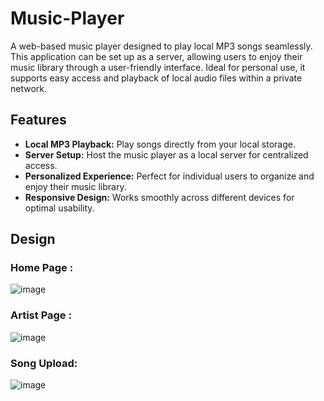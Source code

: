 # Music-Player  
A web-based music player designed to play local MP3 songs seamlessly. This application can be set up as a server, allowing users to enjoy their music library through a user-friendly interface. Ideal for personal use, it supports easy access and playback of local audio files within a private network.

## Features  
- **Local MP3 Playback:** Play songs directly from your local storage.  
- **Server Setup:** Host the music player as a local server for centralized access.  
- **Personalized Experience:** Perfect for individual users to organize and enjoy their music library.  
- **Responsive Design:** Works smoothly across different devices for optimal usability.
## Design 
### Home Page : 
![image](https://github.com/user-attachments/assets/2189fb79-3641-4d89-9304-cc69daed9e04)

### Artist Page : 
![image](https://github.com/user-attachments/assets/7334ef3c-de8c-4a27-8895-1f3a7394d76d)

### Song Upload:
![image](https://github.com/user-attachments/assets/c64f3f0d-feef-4842-ac6d-e9847af34335)



